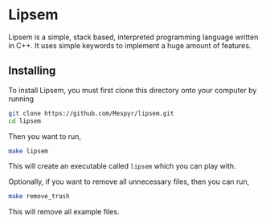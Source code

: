 # Lipsem

Lipsem is a simple, stack based, interpreted programming language written in C++.
It uses simple keywords to implement a huge amount of features.

## Installing 

To install Lipsem, you must first clone this directory onto your computer by running 
```bash
git clone https://github.com/Mespyr/lipsem.git
cd lipsem
```
Then you want to run,
```bash
make lipsem
```
This will create an executable called `lipsem` which you can play with.

Optionally, if you want to remove all unnecessary files, then you can run,
```bash
make remove_trash
```
This will remove all example files.